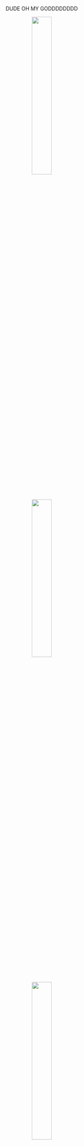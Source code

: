 <p align= center> DUDE OH MY GODDDDDDDD 
   <p align="center" width="100%">
    <img width="33%" src="https://64.media.tumblr.com/3fdb24fbad8833e989de032f5b0af42b/bd8d544e6381540a-4f/s1280x1920/ed6d104c04e96ed69d23adb686cf386e2e8809aa.pnj">  
<p align="center" width="100%">
    <img width="33%" src="https://64.media.tumblr.com/9e21e24841aa54801dfc073ec706bb92/802af986875fd7c6-f3/s640x960/edb8199f3df0ee24c29bf07e88d0c98db6c41deb.jpg"> 
</p>
<p align="center" width="100%">
    <img width="33%" src="https://64.media.tumblr.com/cc50100a864b91d0e98fb41c5bdc7d80/21eaec86f84e6af4-d6/s400x600/26126446dd4c712e41973032995ec8b62e53899a.jpg"> 
</p>
